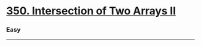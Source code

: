 # [350. Intersection of Two Arrays II](https://leetcode.com/problems/intersection-of-two-arrays-ii/)
### Easy
----
